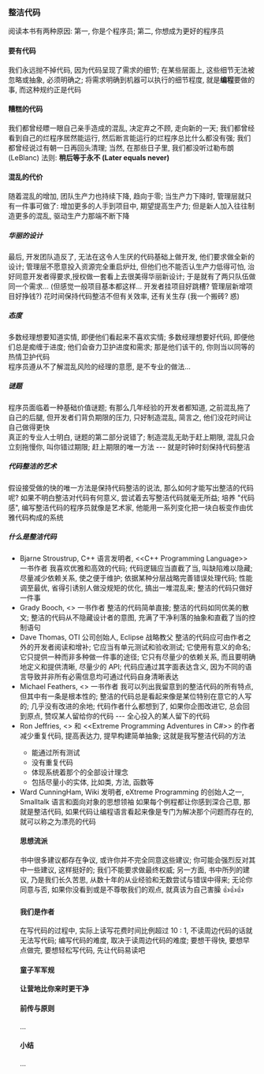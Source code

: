 ### 整洁代码
阅读本书有两种原因: 第一, 你是个程序员; 第二, 你想成为更好的程序员

#### 要有代码
我们永远抛不掉代码, 因为代码呈现了需求的细节; 在某些层面上, 这些细节无法被忽略或抽象, 必须明确之; 将需求明确到机器可以执行的细节程度, 就是**编程**要做的事, 而这种规约正是代码

#### 糟糕的代码
我们都曾经瞟一眼自己亲手造成的混乱, 决定弃之不顾, 走向新的一天; 我们都曾经看到自己的烂程序居然能运行, 然后断言能运行的烂程序总比什么都没有强; 我们都曾经说过有朝一日再回头清理; 当然, 在那些日子里, 我们都没听过勒布朗 (LeBlanc) 法则: **稍后等于永不 (Later equals never)**

#### 混乱的代价
随着混乱的增加, 团队生产力也持续下降, 趋向于零; 当生产力下降时, 管理层就只有一件事可做了: 增加更多的人手到项目中, 期望提高生产力; 但是新人加入往往制造更多的混乱, 驱动生产力那端不断下降

##### 华丽的设计
最后, 开发团队造反了, 无法在这令人生厌的代码基础上做开发, 他们要求做全新的设计; 管理层不愿意投入资源完全重启炉灶, 但他们也不能否认生产力低得可怕, 治好同意开发者得要求,授权做一套看上去很美得华丽新设计; 于是就有了两只队伍做同一个需求... (但感觉一般项目基本都这样... 开发者挂项目好跳槽? 管理层新增项目好挣钱?)
花时间保持代码整洁不但有关效率, 还有关生存 (我一个搬砖? 惑)

##### 态度
多数经理想要知道实情, 即便他们看起来不喜欢实情; 多数经理想要好代码, 即便他们总是痴缠于进度; 他们会奋力卫护进度和需求; 那是他们该干的, 你则当以同等的热情卫护代码  
程序员遵从不了解混乱风险的经理的意愿, 是不专业的做法...

##### 谜题
程序员面临着一种基础价值谜题; 有那么几年经验的开发者都知道, 之前混乱拖了自己的后腿, 但开发者们背负期限的压力, 只好制造混乱, 简言之, 他们没花时间让自己做得更快  
真正的专业人士明白, 谜题的第二部分说错了; 制造混乱无助于赶上期限, 混乱只会立刻拖慢你, 叫你错过期限; 赶上期限的唯一方法 --- 就是时钟时刻保持代码整洁

##### 代码整洁的艺术
假设接受做的快的唯一方法是保持代码整洁的说法, 那么如何才能写出整洁的代码呢? 如果不明白整洁对代码有何意义, 尝试着去写整洁代码就毫无所益; 培养 "代码感", 编写整洁代码的程序员就像是艺术家, 他能用一系列变化把一块白板变作由优雅代码构成的系统

##### 什么是整洁代码
- Bjarne Stroustrup, C++ 语言发明者, <<C++ Programming Language>>  一书作者
我喜欢优雅和高效的代码; 代码逻辑应当直截了当, 叫缺陷难以隐藏; 尽量减少依赖关系, 使之便于维护; 依据某种分层战略完善错误处理代码; 性能调至最优, 省得引诱别人做没规矩的优化, 搞出一堆混乱来; 整洁的代码只做好一件事
- Grady Booch, <<Object Orientd Analysis and Design with Applications>> 一书作者
整洁的代码简单直接; 整洁的代码如同优美的散文; 整洁的代码从不隐藏设计者的意图, 充满了干净利落的抽象和直截了当的控制语句
- Dave Thomas, OTI 公司创始人, Eclipse 战略教父
整洁的代码应可由作者之外的开发者阅读和增补; 它应当有单元测试和验收测试; 它使用有意义的命名; 它只提供一种而非多种做一件事的途径; 它只有尽量少的依赖关系, 而且要明确地定义和提供清晰, 尽量少的 API; 代码应通过其字面表达含义, 因为不同的语言导致并非所有必需信息均可通过代码自身清晰表达
- Michael Feathers, <<Working Effectively with Legacy Code>> 一书作者
我可以列出我留意到的整洁代码的所有特点, 但其中有一条是根本性的; 整洁的代码总是看起来像是某位特别在意它的人写的; 几乎没有改进的余地; 代码作者什么都想到了, 如果你企图改进它, 总会回到原点, 赞叹某人留给你的代码 --- 全心投入的某人留下的代码
- Ron Jeffries, <<Extreme Programming Installed>> 和 <<Extreme Programming Adventures in C#>> 的作者
减少重复代码, 提高表达力, 提早构建简单抽象; 这就是我写整洁代码的方法
  - 能通过所有测试
  - 没有重复代码
  - 体现系统着那个的全部设计理念
  - 包括尽量小的实体, 比如类, 方法, 函数等
- Ward CunningHam, Wiki 发明者, eXtreme Programming 的创始人之一, Smalltalk 语言和面向对象的思想领袖
如果每个例程都让你感到深合己意, 那就是整洁代码, 如果代码让编程语言看起来像是专门为解决那个问题而存在的, 就可以称之为漂亮的代码

#### 思想流派
书中很多建议都存在争议, 或许你并不完全同意这些建议; 你可能会强烈反对其中一些建议, 这样挺好的; 我们不能要求做最终权威; 另一方面, 书中所列的建议, 乃是我们长久苦思, 从数十年的从业经验和无数尝试与错误中得来; 无论你同意与否, 如果你没看到或是不尊敬我们的观点, 就真该为自己害臊 :thumbsup::thumbsup::thumbsup:

#### 我们是作者
在写代码的过程中, 实际上读写花费时间比例超过 10 : 1, 不读周边代码的话就无法写代码; 编写代码的难度, 取决于读周边代码的难度; 要想干得快, 要想早点做完, 要想轻松写代码, 先让代码易读吧

#### 童子军军规
**让营地比你来时更干净**

#### 前传与原则
...

#### 小结
...
